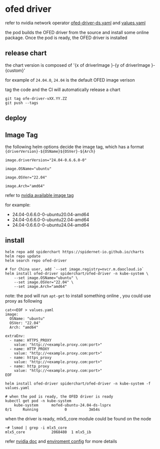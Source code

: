 # ofed driver

refer to nvidia network operator [ofed-driver-ds.yaml](https://github.com/Mellanox/network-operator/blob/master/manifests/state-ofed-driver/0050_ofed-driver-ds.yaml)
and [values.yaml](https://github.com/Mellanox/network-operator/blob/master/deployment/network-operator/values.yaml#L196)

the pod builds the OFED driver from the source and install some online package. Once the pod is ready, the OFED driver is installed

## release chart

the chart version is composed of '{x of driverImage }-{y of driverImage }-{custom}'

for example of `24.04.0`, `24.04` is the default OFED image verison

tag the code and the CI will automatically release a chart

```shell
git tag ofe-driver-vXX.YY.ZZ 
git push --tags
```

## deploy 

## Image Tag

the following helm options decide the image tag, which has a format `{driverVersion}-${OSName}${OSVer}-${Arch}`

`image.driverVersion="24.04-0.6.6.0-0"`

`image.OSName="ubuntu"`

`image.OSVer="22.04"`

`image.Arch="amd64"`

refer to [nvidia available image tag](https://catalog.ngc.nvidia.com/orgs/nvidia/teams/mellanox/containers/doca-driver/tags)

for example:
- 24.04-0.6.6.0-0-ubuntu20.04-amd64
- 24.04-0.6.6.0-0-ubuntu22.04-amd64
- 24.04-0.6.6.0-0-ubuntu24.04-amd64

## install

```shell
helm repo add spiderchart https://spidernet-io.github.io/charts
helm repo update
helm search repo ofed-driver

# for China user, add `--set image.registry=nvcr.m.daocloud.io`
helm install ofed-driver spiderchart/ofed-driver -n kube-system \
    --set image.OSName="ubuntu" \
    --set image.OSVer="22.04" \
    --set image.Arch="amd64"
```

note: the pod will run `apt-get` to install something online , you could use proxy as following

```shell
cat<<EOF > values.yaml
image:
  OSName: "ubuntu"
  OSVer: "22.04"
  Arch: "amd64"

extraEnv:
  - name: HTTPS_PROXY 
    value: "http://<example.proxy.com:port>"
  - name: HTTP_PROXY
    value: "http://<example.proxy.com:port>"
  - name: https_proxy
    value: "http://<example.proxy.com:port>"
  - name: http_proxy
    value: "http://<example.proxy.com:port>"
EOF

helm install ofed-driver spiderchart/ofed-driver -n kube-system -f values.yaml

# when the pod is ready, the OFED driver is ready
kubectl get pod -n kube-system 
    kube-system      mofed-ubuntu-24.04-ds-lsprx                                       0/1     Running            0          3m54s

```

when the driver is ready, mlx5_core module could be found on the node
```shell
~# lsmod | grep -i mlx5_core
mlx5_core            2068480  1 mlx5_ib
```

refer [nvidia doc](https://docs.nvidia.com/networking/display/kubernetes2370/network+operator#src-132465565_NetworkOperator-NetworkOperatorDeploymentinAir-gappedEnvironment) and [enviroment config](https://github.com/Mellanox/network-operator/blob/master/docs/mofed-container-env-vars.md) for more details 
